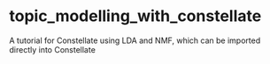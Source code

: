 # topic_modelling_with_constellate
A tutorial for Constellate using LDA and NMF, which can be imported directly into Constellate
